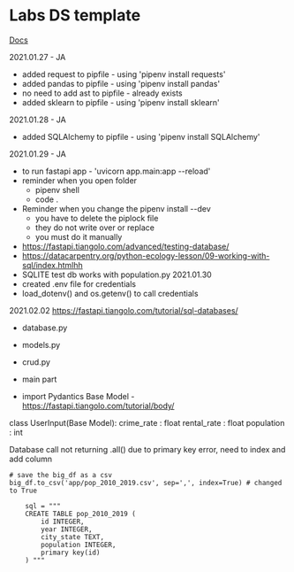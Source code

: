 # Labs DS template

[Docs](https://docs.labs.lambdaschool.com/data-science/)

2021.01.27 - JA
- added request to pipfile - using 'pipenv install requests'
- added pandas to pipfile - using 'pipenv install pandas'
- no need to add ast to pipfile - already exists
- added sklearn to pipfile - using 'pipenv install sklearn'

2021.01.28 - JA
- added SQLAlchemy to pipfile - using 'pipenv install SQLAlchemy'

2021.01.29 - JA
- to run fastapi app - 'uvicorn app.main:app --reload'
- reminder when you open folder
    - pipenv shell
    - code .
- Reminder when you change the pipenv install --dev
    - you have to delete the piplock file
    - they do not write over or replace
    - you must do it manually
- https://fastapi.tiangolo.com/advanced/testing-database/
- https://datacarpentry.org/python-ecology-lesson/09-working-with-sql/index.htmlhh
- SQLITE test db works with population.py
2021.01.30
- created .env file for credentials
- load_dotenv() and os.getenv() to call credentials



2021.02.02
https://fastapi.tiangolo.com/tutorial/sql-databases/
- database.py
- models.py
- crud.py
- main part 



- import Pydantics Base Model - https://fastapi.tiangolo.com/tutorial/body/

class UserInput(Base Model):
    crime_rate :  float
    rental_rate : float
    population : int


Database call not returning .all() due to primary key error, need to index and add column

    # save the big_df as a csv
    big_df.to_csv('app/pop_2010_2019.csv', sep=',', index=True) # changed to True

        sql = """
        CREATE TABLE pop_2010_2019 (
            id INTEGER,
            year INTEGER,
            city_state TEXT,
            population INTEGER,
            primary key(id)
        ) """
